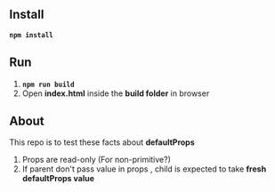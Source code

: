 ## Install
**`npm install`**

## Run
1. **`npm run build`**
2. Open **index.html** inside the **build folder** in browser


## About
This repo is to test these facts about **defaultProps**
1. Props are read-only (For non-primitive?)
2. If parent don't pass value in props , child is expected to take **fresh defaultProps value**